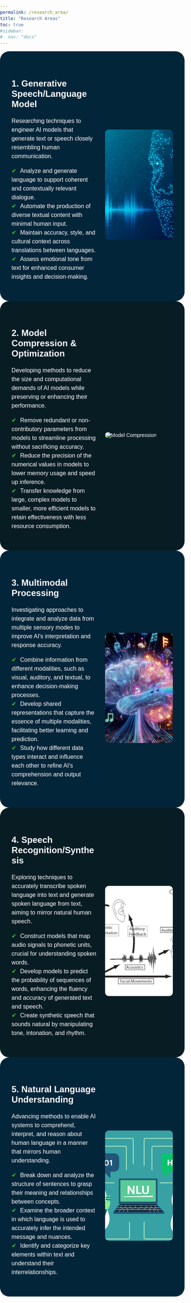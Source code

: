 ```yaml
---
permalink: /research_area/
title: "Research Areas"
toc: true
#sidebar:
#  nav: "docs"
---
```


<html lang="en">
<head>
<meta charset="UTF-8">
<meta name="viewport" content="width=device-width, initial-scale=1.0">
<title>Technology Services</title>
<style>
  body { font-family: Arial, sans-serif; margin: 0; padding: 0; }
  .section { display: flex; align-items: center; justify-content: space-around; padding: 40px 20px; background: #081c24; color: white; border-radius: 25px;}
  .section:nth-child(even) { background: #032539; }
  .content { width: 50%; }
  .image { width: 40%; height: auto; border-radius: 10px; margin-top: 50px;}
  .section h2 { font-size: 24px; margin-bottom: 20px; }
  .section p, li { font-size: 16px !important; line-height: 1.5;}
  .section ul { list-style: none; padding: 0; }
  .features-list li:before {content: "✔"; color: limegreen; margin-right: 10px; font-size: 16px;}
  .image img {width: 100%; height: 300px; object-fit: cover; border-radius: 10px;}
</style>
</head>
<body>
<div class="section">
  <div class="content">
    <h2>1. Generative Speech/Language Model</h2>
    <p>Researching techniques to engineer AI models that generate text or speech closely resembling human communication.</p>
    <ul class="features-list">
      <li>Analyze and generate language to support coherent and contextually relevant dialogue.</li>
      <li>Automate the production of diverse textual content with minimal human input.</li>
      <li>Maintain accuracy, style, and cultural context across translations between languages.</li>
      <li>Assess emotional tone from text for enhanced consumer insights and decision-making.</li>
    </ul>
  </div>
  <div class="image">
    <img src="../assets/images/research_area/genspeech.PNG" alt="Generate Speech">
  </div>
</div>
<div class="section">
  <div class="content">
    <h2>2. Model Compression & Optimization</h2>
    <p>Developing methods to reduce the size and computational demands of AI models while preserving or enhancing their performance.</p>
    <ul class="features-list">
      <li>Remove redundant or non-contributory parameters from models to streamline processing without sacrificing accuracy.</li>
      <li>Reduce the precision of the numerical values in models to lower memory usage and speed up inference.</li>
      <li>Transfer knowledge from large, complex models to smaller, more efficient models to retain effectiveness with less resource consumption.</li>
    </ul>
  </div>
  <div class="image">
    <img src="../assets/images/research_area/compression.PNG" alt="Model Compression">
  </div>
</div>
<div class="section">
  <div class="content">
    <h2>3. Multimodal Processing</h2>
    <p>Investigating approaches to integrate and analyze data from multiple sensory modes to improve AI's interpretation and response accuracy.</p>
    <ul class="features-list">
      <li>Combine information from different modalities, such as visual, auditory, and textual, to enhance decision-making processes.</li>
      <li>Develop shared representations that capture the essence of multiple modalities, facilitating better learning and prediction.</li>
      <li>Study how different data types interact and influence each other to refine AI's comprehension and output relevance.</li>
    </ul>
  </div>
  <div class="image">
    <img src="../assets/images/research_area/multimodal.PNG" alt="Multimodal">
  </div>
</div>
<div class="section">
  <div class="content">
    <h2>4. Speech Recognition/Synthesis</h2>
    <p>Exploring techniques to accurately transcribe spoken language into text and generate spoken language from text, aiming to mirror natural human speech.</p>
    <ul class="features-list">
      <li>Construct models that map audio signals to phonetic units, crucial for understanding spoken words.</li>
      <li>Develop models to predict the probability of sequences of words, enhancing the fluency and accuracy of generated text and speech.</li>
      <li>Create synthetic speech that sounds natural by manipulating tone, intonation, and rhythm.</li>
    </ul>
  </div>
  <div class="image">
    <img src="../assets/images/research_area/speech.PNG" alt="Speech">
  </div>
</div>
<div class="section">
  <div class="content">
    <h2>5. Natural Language Understanding</h2>
    <p>Advancing methods to enable AI systems to comprehend, interpret, and reason about human language in a manner that mirrors human understanding.</p>
    <ul class="features-list">
      <li>Break down and analyze the structure of sentences to grasp their meaning and relationships between concepts.</li>
      <li>Examine the broader context in which language is used to accurately infer the intended message and nuances.</li>
      <li>Identify and categorize key elements within text and understand their interrelationships.</li>
    </ul>
  </div>
  <div class="image">
    <img src="../assets/images/research_area/nlu.PNG" alt="nlu">
  </div>
</div>
</body>
</html>